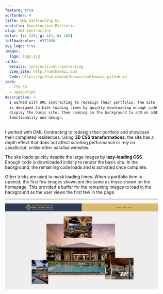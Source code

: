 ```yaml
---
feature: true
sortorder: 4
title: OML Contracting Co
subtitle: Construction Portfolio
slug: oml-contracting
color: {r: 220, g: 184, b: 105}
fallbackcolor: '#372008'
svg_logo: true
images:
  logo: logo.svg
links:
  Details: /projects/oml-contracting
  View_site: http://omlhawaii.com
  Code: https://github.com/omlhawaii/omlhawaii.github.io
tech:
  - CSS 3D
  - JavaScript
description: >
  I worked with OML Contracting to redesign their portfolio. The site
  is designed to hide loading times by quickly downloading enough code to
  display the basic site, then running in the background to add on additional
  functionality and design.
---
```

I worked with OML Contracting to redesign their portfolio and showcase their
completed residences. Using **3D CSS transformations**, the site has a depth effect
that does not affect scrolling performance or rely on JavaScript, unlike other
parallax websites.

The site loads quickly despite the large images by **lazy-loading CSS**.
Enough code is downloaded initially to render the basic site. In the background,
the remaining code loads and is activated once complete.

Other tricks are used to mask loading times. When a portfolio item is opened,
the first few images shown are the same as those shown on the homepage. This
provided a buffer for the remaining images to load in the background as the user
views the first few in the page.

___

![Screenshot of OML Contracting Co. Website](/images/oml-contracting/screenshot.png)
